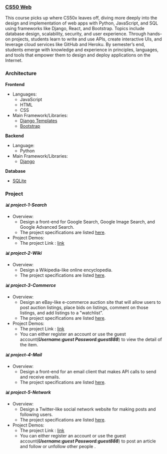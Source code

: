 ### [CS50 Web](https://cs50.harvard.edu/web/2020/) 
This course picks up where CS50x leaves off, diving more deeply into the design and implementation of web apps with Python, JavaScript, and SQL using frameworks like Django, React, and Bootstrap. Topics include database design, scalability, security, and user experience. Through hands-on projects, students learn to write and use APIs, create interactive UIs, and leverage cloud services like GitHub and Heroku. By semester’s end, students emerge with knowledge and experience in principles, languages, and tools that empower them to design and deploy applications on the Internet.

### Architecture
**Frontend**
- Languages: 
 	* JavaScript
	* HTML
	* CSS
- Main Framework/Libraries:
 	* [Django Templates](https://docs.djangoproject.com/en/3.1/ref/templates/language/)
	* [Bootstrap](https://getbootstrap.com/)

**Backend**
- Language: 
	* Python
- Main Framework/Libraries:
 	* [Django](https://www.djangoproject.com/)

**Database**
- [SQLite](https://www.sqlite.org/index.html)

### Project 
***📊 project-1-Search***
-  Overview: 
   * Design a front-end for Google Search, Google Image Search, and Google Advanced Search.
   * The project specifications are listed [here](https://cs50.harvard.edu/web/2020/projects/0/search/).
- Project Demos:
   * The project Link : [link](https://popolee0513.github.io/Search.github.io/)

***📊 project-2-Wiki***
- Overview: 
  * Design a Wikipedia-like online encyclopedia.
  * The project specifications are listed [here](https://cs50.harvard.edu/web/2020/projects/1/wiki/).

***📊 project-3-Commerce***
-  Overview: 
   * Design an eBay-like e-commerce auction site that will allow users to post auction listings, place bids on listings, comment on those listings, and add listings to a "watchlist".
   * The project specifications are listed [here](https://cs50.harvard.edu/web/2020/projects/2/commerce/).
- Project Demos:
   * The project Link : [link](https://popo-commerce.herokuapp.com/)
   * You can either register an account or use the guest account(***Username:guest Password:guest888***) to view the detail of the item.
 
***📊 project-4-Mail***
- Overview: 
  * Design a front-end for an email client that makes API calls to send and receive emails.
  * The project specifications are listed [here](https://cs50.harvard.edu/web/2020/projects/3/mail/).

***📊 project-5-Network***
- Overview: 
  * Design a Twitter-like social network website for making posts and following users.
  * The project specifications are listed [here](https://cs50.harvard.edu/web/2020/projects/4/network/).
- Project Demos:
   * The project Link : [link](https://popo-network.herokuapp.com/)
   * You can either register an account or use the guest account(***Username:guest Password:guest888***) to post an article and follow or unfollow other people .








